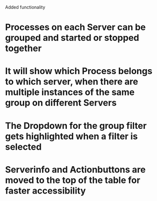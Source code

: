Added functionality

# Processes on each Server can be grouped and started or stopped together
# It will show which Process belongs to which server, when there are multiple instances of the same group on different Servers
# The Dropdown for the group filter gets highlighted when a filter is selected
# Serverinfo and Actionbuttons are moved to the top of the table for faster accessibility